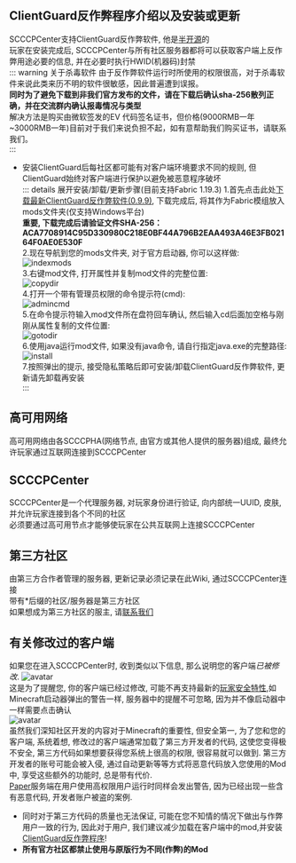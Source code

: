 ## ClientGuard反作弊程序介绍以及安装或更新
SCCCPCenter支持ClientGuard反作弊软件, 他是[半开源](https://github.com/EpsilonNetWorkGroup/ClientGuard)的  
玩家在安装完成后, SCCCPCenter与所有社区服务器都将可以获取客户端上反作弊用途必要的信息, 并在必要时执行HWID(机器码)封禁  
::: warning 关于杀毒软件
由于反作弊软件运行时所使用的权限很高，对于杀毒软件来说此类来历不明的软件很敏感，因此普遍遭到误报。  
**同时为了避免下载到非我们官方发布的文件，请在下载后确认sha-256散列正确，并在交流群内确认报毒情况与类型**  
解决方法是购买由微软签发的EV 代码签名证书，但价格(9000RMB一年~3000RMB一年)目前对于我们来说负担不起，如有意帮助我们购买证书，请联系我们。  
:::
* 安装ClientGuard后每社区都可能有对客户端环境要求不同的规则, 但ClientGuard始终对客户端进行保护以避免被恶意程序破坏  
::: details 展开安装/卸载/更新步骤(目前支持Fabric 1.19.3)
1.首先点击此处[下载最新ClientGuard反作弊软件(0.9.9)](https://gitcode.net/Dmitri233/SCCCPServerWiki/-/raw/master/docs/public/ClientGuard-0.9.9-SNAPSHOT-obf.jar), 下载完成后, 将其作为Fabric模组放入mods文件夹(仅支持Windows平台)  
**重要, 下载完成后请验证文件SHA-256：ACA7708914C95D330980C218E0BF44A796B2EAA493A46E3FB02164F0AE0E530F**  
2.现在导航到您的mods文件夹, 对于官方启动器, 你可以这样做:
![indexmods](https://s1.ax1x.com/2022/11/20/zMaQzT.png)  
3.右键mod文件, 打开属性并复制mod文件的完整位置:  
![copydir](https://s1.ax1x.com/2022/11/20/zMa1QU.png)  
4.打开一个带有管理员权限的命令提示符(cmd):  
![admincmd](https://s1.ax1x.com/2022/11/20/zMa3yF.png)  
5.在命令提示符输入mod文件所在盘符回车确认, 然后输入cd后面加空格与刚刚从属性复制的文件位置:  
![gotodir](https://s1.ax1x.com/2022/11/20/zMaKJ0.png)  
6.使用java运行mod文件, 如果没有java命令, 请自行指定java.exe的完整路径:  
![install](https://s1.ax1x.com/2022/11/20/zMaMWV.png)  
7.按照弹出的提示, 接受隐私策略后即可安装/卸载ClientGuard反作弊软件, 更新请先卸载再安装  
:::

## 高可用网络
高可用网络由各SCCCPHA(网络节点, 由官方或其他人提供的服务器)组成, 最终允许玩家通过互联网连接到SCCCPCenter  
## SCCCPCenter
SCCCPCenter是一个代理服务器, 对玩家身份进行验证, 向内部统一UUID, 皮肤, 并允许玩家连接到各个不同的社区  
必须要通过高可用节点才能够使玩家在公共互联网上连接SCCCPCenter  
## 第三方社区
由第三方合作者管理的服务器, 更新记录必须记录在此Wiki, 通过SCCCPCenter连接  
带有\*后缀的社区/服务器是第三方社区  
如果想成为第三方社区的服主, 请[联系我们](./contact)  

## 有关修改过的客户端
如果您在进入SCCCPCenter时, 收到类似以下信息, 那么说明您的客户端*已被修改*.
![avatar](https://s4.ax1x.com/2022/02/20/Hqb6Ts.png)  
这是为了提醒您, 你的客户端已经过修改, 可能不再支持最新的[玩家安全特性](https://help.minecraft.net/hc/en-us/articles/360052763631?ref=launcher),如Minecraft启动器弹出的警告一样, 服务器中的提醒不可忽略, 因为并不像启动器中一样需要点击确认  
![avatar](https://s4.ax1x.com/2022/02/20/HqbhlT.png)  
虽然我们深知社区开发的内容对于Minecraft的重要性, 但安全第一, 为了您和您的客户端, 系统着想, 修改过的客户端通常加载了第三方开发者的代码, 这使您变得极不安全, 第三方代码如果想要获得您系统上很高的权限, 很容易就可以做到. 第三方开发者的账号可能会被入侵, 通过自动更新等等方式将恶意代码放入您使用的Mod中, 享受这些额外的功能时, 总是带有代价.  
[Paper](https://github.com/PaperMC/Paper/blob/79dd62ae620c082646b2f376451cceb52d3b4618/patches/server/0801-Add-root-admin-user-detection.patch)服务端在用户使用高权限用户运行时同样会发出警告, 因为已经出现一些含有恶意代码, 开发者账户被盗的案例.  
  
* 同时对于第三方代码的质量也无法保证, 可能在您不知情的情况下做出与作弊用户一致的行为, 因此对于用户, 我们建议减少加载在客户端中的mod,并安装[ClientGuard反作弊程序](./scccpcenter#clientguard反作弊程序介绍以及安装或更新)! 
* **所有官方社区都禁止使用与原版行为不同(作弊)的Mod**  
